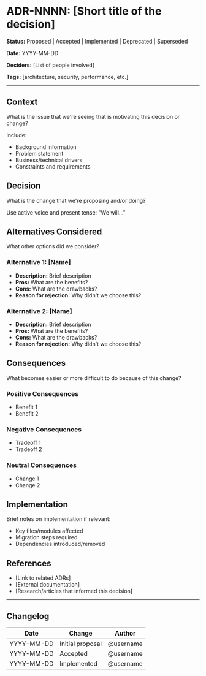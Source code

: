 # ADR-NNNN: [Short title of the decision]

**Status:** Proposed | Accepted | Implemented | Deprecated | Superseded

**Date:** YYYY-MM-DD

**Deciders:** [List of people involved]

**Tags:** [architecture, security, performance, etc.]

---

## Context

What is the issue that we're seeing that is motivating this decision or change?

Include:

- Background information
- Problem statement
- Business/technical drivers
- Constraints and requirements

## Decision

What is the change that we're proposing and/or doing?

Use active voice and present tense: "We will..."

## Alternatives Considered

What other options did we consider?

### Alternative 1: [Name]

- **Description:** Brief description
- **Pros:** What are the benefits?
- **Cons:** What are the drawbacks?
- **Reason for rejection:** Why didn't we choose this?

### Alternative 2: [Name]

- **Description:** Brief description
- **Pros:** What are the benefits?
- **Cons:** What are the drawbacks?
- **Reason for rejection:** Why didn't we choose this?

## Consequences

What becomes easier or more difficult to do because of this change?

### Positive Consequences

- Benefit 1
- Benefit 2

### Negative Consequences

- Tradeoff 1
- Tradeoff 2

### Neutral Consequences

- Change 1
- Change 2

## Implementation

Brief notes on implementation if relevant:

- Key files/modules affected
- Migration steps required
- Dependencies introduced/removed

## References

- [Link to related ADRs]
- [External documentation]
- [Research/articles that informed this decision]

---

## Changelog

| Date | Change | Author |
|------|--------|--------|
| YYYY-MM-DD | Initial proposal | @username |
| YYYY-MM-DD | Accepted | @username |
| YYYY-MM-DD | Implemented | @username |
